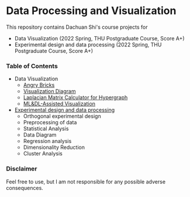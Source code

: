 # Data Processing and Visualization

This repository contains Dachuan Shi's course projects for
- Data Visualization (2022 Spring, THU Postgraduate Course, Score A+)
- Experimental design and data processing (2022 Spring, THU Postgraduate Course, Score A+)


### Table of Contents
- Data Visualization
  - [Angry Bricks](./Angry%20Bricks)
  - [Visualization Diagram](./Point%20Processing)
  - [Laplacian Matrix Calculator for Hypergraph](./Laplacian%20Matrix%20Visualization)
  - [ML&DL-Assisted Visualization](./ML%26DL-Assisted%20Visualization)
- [Experimental design and data processing](./Experiment%20Design%20And%20Data%20Processing)
  - Orthogonal experimental design
  - Preprocessing of data
  - Statistical Analysis
  - Data Diagram
  - Regression analysis
  - Dimensionality Reduction
  - Cluster Analysis

### Disclaimer
Feel free to use, but I am not responsible for any possible adverse consequences. 